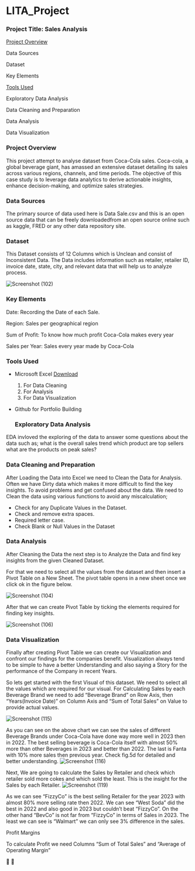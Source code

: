 # LITA_Project
### Project Title: Sales Analysis

[Project Overview](#project.overview)

Data Sources

Dataset

Key Elements

[Tools Used](#tools.used)

Exploratory Data Analysis

Data Cleaning and Preparation

Data Analysis

Data Visualization

### Project Overview
This project attempt to analyse dataset from Coca-Cola sales. Coca-cola, a global beverage giant, has amassed an extensive dataset detailing its sales across various regions, channels, and time periods. The objective of this case study is to leverage data analytics to derive actionable insights, enhance decision-making, and optimize sales strategies.

### Data Sources
The primary source of data used here is Data Sale.csv and this is an open source data that can be freely downloadedfrom an open source online such as kaggle, FRED or any other data repository site. 

### Dataset
This Dataset consists of 12 Columns which is Unclean and consist of Inconsistent Data. The Data includes information such as retailer, retailer ID, invoice date, state, city, and relevant data that will help us to analyze process.

![Screenshot (102)](https://github.com/user-attachments/assets/05767756-c97a-48a0-99cf-b8cdb62ac23c)

### Key Elements

Date: Recording the Date of each Sale.

Region: Sales per geographical region

Sum of Profit: To know how much profit Coca-Cola makes every year

Sales per Year: Sales every year made by Coca-Cola

### Tools Used
- Microsoft Excel [Download](http://www.microsoft.com)
  1. For Data Cleaning
  2. For Analysis
  3. For Data Visualization
- Github for Portfolio Building

  ### Exploratory Data Analysis
EDA invloved the exploring of the data to answer some questions about the data such as;
what is the overall sales trend
which product are top sellers 
what are the products on peak sales?

  ### Data Cleaning and Preparation
After Loading the Data into Excel we need to Clean the Data for Analysis. Often we have Dirty data which makes it more difficult to find the key insights. To avoid problems and get confused about the data. We need to Clean the data using various functions to avoid any miscalculation;
- Check for any Duplicate Values in the Dataset.
- Check and remove extra spaces.
- Required letter case.
- Check Blank or Null Values in the Dataset

### Data Analysis

  After Cleaning the Data the next step is to Analyze the Data and find key insights from the given Cleaned Dataset.

For that we need to select all the values from the dataset and then insert a Pivot Table on a New Sheet. The pivot table opens in a new sheet once we click ok in the figure below.

![Screenshot (104)](https://github.com/user-attachments/assets/90f299e9-3d0f-49b1-9c6b-be9fa96f879b)

After that we can create Pivot Table by ticking the elements required for finding key insights.

![Screenshot (106)](https://github.com/user-attachments/assets/7a42a067-1a86-4770-a93d-d6e4822d366e)

 ### Data Visualization
 Finally after creating Pivot Table we can create our Visualization and confront our findings for the companies benefit. Visualization always tend to be simple to have a better Understanding and also saying a Story for the performance of the Company in recent Years.

So lets get started with the first Visual of this dataset. We need to select all the values which are required for our visual. For Calculating Sales by each Beverage Brand we need to add “Beverage Brand” on Row Axis, then “Years(Invoice Date)” on Column Axis and “Sum of Total Sales” on Value to provide actual values.

![Screenshot (115)](https://github.com/user-attachments/assets/8564928d-f0f4-4560-a0f7-7f1567958426)

As you can see on the above chart we can see the sales of different Beverage Brands under Coca-Cola have done way more well in 2023 then in 2022. The best selling beverage is Coca-Cola itself with almost 50% more than other Beverages in 2023 and better than 2022. The last is Fanta with 10% more sales then previous year. Check fig.5d for detailed and better understanding.
![Screenshot (116)](https://github.com/user-attachments/assets/3052c6ee-0cc0-4a77-ab1b-4ca58c4db744)

Next, We are going to calculate the Sales by Retailer and check which retailer sold more cokes and which sold the least. This is the insight for the Sales by each Retailer.
![Screenshot (119)](https://github.com/user-attachments/assets/fddb40a6-a6b8-4999-9ff7-0b07f97c4e78)


As we can see “FizzyCo” is the best selling Retailer for the year 2023 with almost 80% more selling rate then 2022. We can see “West Soda” did the best in 2022 and also good in 2023 but couldn’t beat “FizzyCo”. On the other hand “BevCo” is not far from “FizzyCo” in terms of Sales in 2023. The least we can see is “Walmart” we can only see 3% difference in the sales.

Profit Margins

To calculate Profit we need Columns “Sum of Total Sales” and “Average of Operating Margin”

🥇
🧮

